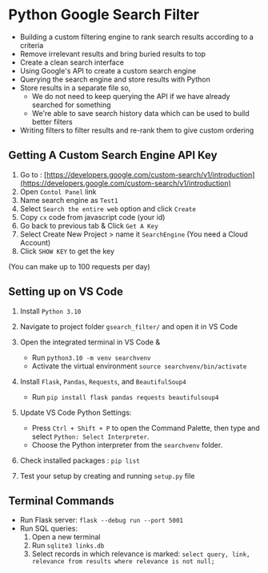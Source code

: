 # Python Google Search Filter

- Building a custom filtering engine to rank search results according to a criteria
- Remove irrelevant results and bring buried results to top
- Create a clean search interface
- Using Google's API to create a custom search engine
- Querying the search engine and store results with Python
- Store results in a separate file so,
    - We do not need to keep querying the API if we have already searched for something
    - We're able to save search history data which can be used to build better filters
- Writing filters to filter results and re-rank them to give custom ordering



## Getting A Custom Search Engine API Key

1. Go to : [https://developers.google.com/custom-search/v1/introduction](https://developers.google.com/custom-search/v1/introduction)
2. Open `Contol Panel` link
3. Name search engine as `Test1`
4. Select `Search the entire web` option and click `Create`
5. Copy `cx` code from javascript code (your id)
6. Go back to previous tab & Click `Get A Key`
7. Select Create New Project > name it `SearchEngine` (You need a Cloud Account)
8. Click `SHOW KEY` to get the key

(You can make up to 100 requests per day)



## Setting up on VS Code

1. Install `Python 3.10`
2. Navigate to project folder `gsearch_filter/` and open it in VS Code
3. Open the integrated terminal in VS Code & 
    - Run `python3.10 -m venv searchvenv`
    - Activate the virtual environment `source searchvenv/bin/activate`

4. Install `Flask`, `Pandas`, `Requests`, and `BeautifulSoup4`
    - Run `pip install flask pandas requests beautifulsoup4`

5. Update VS Code Python Settings:
    - Press `Ctrl + Shift + P` to open the Command Palette, then type and select 
      `Python: Select Interpreter`.
    - Choose the Python interpreter from the `searchvenv` folder.

6. Check installed packages : `pip list`
7. Test your setup by creating and running `setup.py` file


## Terminal Commands

- Run Flask server:  `flask --debug run --port 5001`
- Run SQL queries:
    1. Open a new terminal
    2. Run `sqlite3 links.db`
    3. Select records in which relevance is marked: 
        `select query, link, relevance from results where relevance is not null;`

